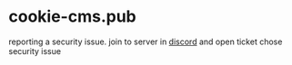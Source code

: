 # cookie-cms.pub

 reporting a security issue.  join to server in [discord](https://discord.gg/mbGUxG7b3S) and open ticket chose security issue
